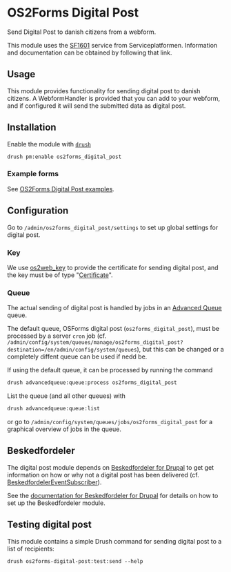 # OS2Forms Digital Post

Send Digital Post to danish citizens from a webform.

This module uses the
[SF1601](https://digitaliseringskataloget.dk/integration/sf1601) service from
Serviceplatformen. Information and documentation can be obtained by following
that link.

## Usage

This module provides functionality for sending digital post to danish citizens.
A WebformHandler is provided that you can add to your webform, and if configured
it will send the submitted data as digital post.

## Installation

Enable the module with [`drush`](https://drush.org/)

```shell
drush pm:enable os2forms_digital_post
```

### Example forms

See [OS2Forms Digital Post
examples](modules/os2forms_digital_post_examples/README.md).

## Configuration

Go to `/admin/os2forms_digital_post/settings` to set up global settings for
digital post.

### Key

We use [os2web_key](https://github.com/OS2web/os2web_key) to provide the certificate for sending digital post, and the
key must be of type "[Certificate](https://github.com/os2web/os2web_key?tab=readme-ov-file#certificate)".

### Queue

The actual sending of digital post is handled by jobs in an [Advanced
Queue](https://www.drupal.org/project/advancedqueue) queue.

The default queue, OSForms digital post (`os2forms_digital_post`), must be
processed by a server `cron` job (cf.
`/admin/config/system/queues/manage/os2forms_digital_post?destination=/en/admin/config/system/queues`),
but this can be changed or a completely diffent queue can be used if nedd be.

If using the default queue, it can be processed by running the command

```sh
drush advancedqueue:queue:process os2forms_digital_post
```

List the queue (and all other queues) with

```sh
drush advancedqueue:queue:list
```

or go to `/admin/config/system/queues/jobs/os2forms_digital_post` for a
graphical overview of jobs in the queue.

## Beskedfordeler

The digital post module depends on [Beskedfordeler for
Drupal](https://github.com/itk-dev/beskedfordeler-drupal) to get get
information on how or why not a digital post has been delivered (cf.
[BeskedfordelerEventSubscriber](src/EventSubscriber/BeskedfordelerEventSubscriber.php)).

See the [documentation for Beskedfordeler for
Drupal](https://github.com/itk-dev/beskedfordeler-drupal#beskedfordeler) for
details on how to set up the Beskedfordeler module.

## Testing digital post

This module contains a simple Drush command for sending digital post to a list
of recipients:

``` shell
drush os2forms-digital-post:test:send --help
```
